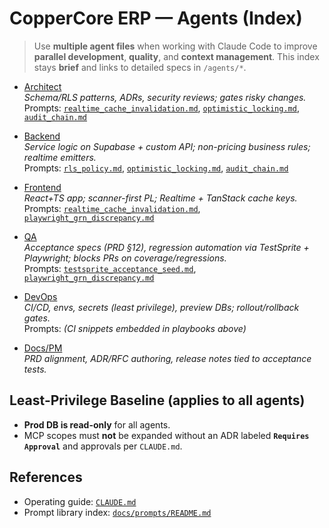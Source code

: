 # CopperCore ERP — Agents (Index)

> Use **multiple agent files** when working with Claude Code to improve **parallel development**, **quality**, and **context management**.
> This index stays **brief** and links to detailed specs in `/agents/*`.

- [Architect](./agents/architect.md)  
  *Schema/RLS patterns, ADRs, security reviews; gates risky changes.*  
  Prompts: [`realtime_cache_invalidation.md`](./docs/prompts/realtime_cache_invalidation.md), [`optimistic_locking.md`](./docs/prompts/optimistic_locking.md), [`audit_chain.md`](./docs/prompts/audit_chain.md)

- [Backend](./agents/backend.md)  
  *Service logic on Supabase + custom API; non-pricing business rules; realtime emitters.*  
  Prompts: [`rls_policy.md`](./docs/prompts/rls_policy.md), [`optimistic_locking.md`](./docs/prompts/optimistic_locking.md), [`audit_chain.md`](./docs/prompts/audit_chain.md)

- [Frontend](./agents/frontend.md)  
  *React+TS app; scanner-first PL; Realtime + TanStack cache keys.*  
  Prompts: [`realtime_cache_invalidation.md`](./docs/prompts/realtime_cache_invalidation.md), [`playwright_grn_discrepancy.md`](./docs/prompts/playwright_grn_discrepancy.md)

- [QA](./agents/qa.md)  
  *Acceptance specs (PRD §12), regression automation via TestSprite + Playwright; blocks PRs on coverage/regressions.*  
  Prompts: [`testsprite_acceptance_seed.md`](./docs/prompts/testsprite_acceptance_seed.md), [`playwright_grn_discrepancy.md`](./docs/prompts/playwright_grn_discrepancy.md)

- [DevOps](./agents/devops.md)  
  *CI/CD, envs, secrets (least privilege), preview DBs; rollout/rollback gates.*  
  Prompts: *(CI snippets embedded in playbooks above)*

- [Docs/PM](./agents/docs_pm.md)  
  *PRD alignment, ADR/RFC authoring, release notes tied to acceptance tests.*

## Least-Privilege Baseline (applies to all agents)
- **Prod DB is read-only** for all agents.
- MCP scopes must **not** be expanded without an ADR labeled **`Requires Approval`** and approvals per `CLAUDE.md`.

## References
- Operating guide: [`CLAUDE.md`](./CLAUDE.md)
- Prompt library index: [`docs/prompts/README.md`](./docs/prompts/README.md)